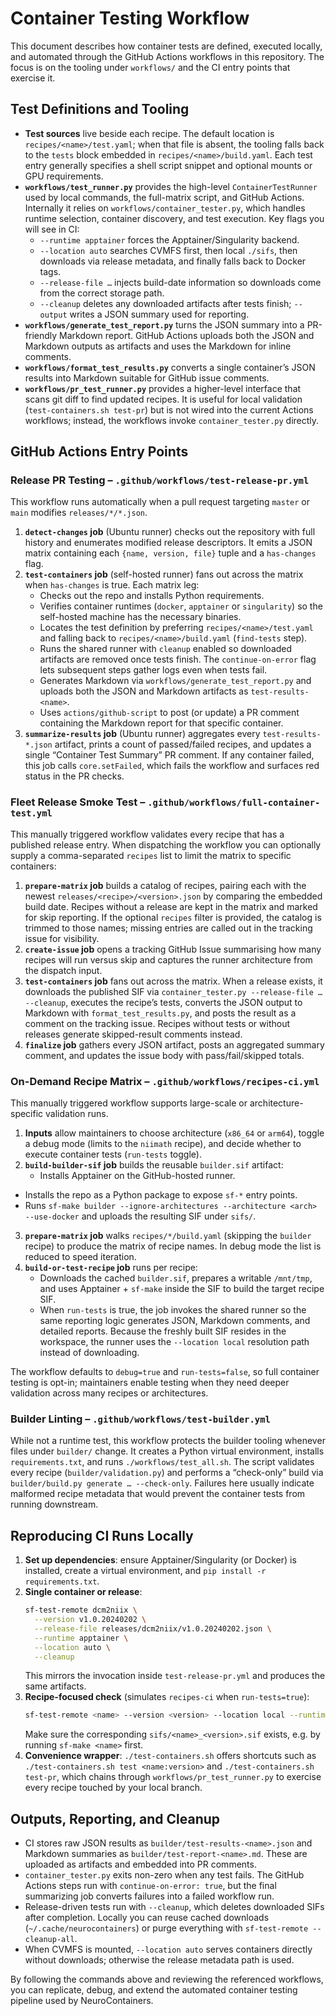 # Container Testing Workflow

This document describes how container tests are defined, executed locally, and automated through the GitHub Actions workflows in this repository. The focus is on the tooling under `workflows/` and the CI entry points that exercise it.

## Test Definitions and Tooling

- **Test sources** live beside each recipe. The default location is `recipes/<name>/test.yaml`; when that file is absent, the tooling falls back to the `tests` block embedded in `recipes/<name>/build.yaml`. Each test entry generally specifies a shell script snippet and optional mounts or GPU requirements.
- **`workflows/test_runner.py`** provides the high-level `ContainerTestRunner` used by local commands, the full-matrix script, and GitHub Actions. Internally it relies on `workflows/container_tester.py`, which handles runtime selection, container discovery, and test execution. Key flags you will see in CI:
  - `--runtime apptainer` forces the Apptainer/Singularity backend.
  - `--location auto` searches CVMFS first, then local `./sifs`, then downloads via release metadata, and finally falls back to Docker tags.
  - `--release-file …` injects build-date information so downloads come from the correct storage path.
  - `--cleanup` deletes any downloaded artifacts after tests finish; `--output` writes a JSON summary used for reporting.
- **`workflows/generate_test_report.py`** turns the JSON summary into a PR-friendly Markdown report. GitHub Actions uploads both the JSON and Markdown outputs as artifacts and uses the Markdown for inline comments.
- **`workflows/format_test_results.py`** converts a single container’s JSON results into Markdown suitable for GitHub issue comments.
- **`workflows/pr_test_runner.py`** provides a higher-level interface that scans git diff to find updated recipes. It is useful for local validation (`test-containers.sh test-pr`) but is not wired into the current Actions workflows; instead, the workflows invoke `container_tester.py` directly.

## GitHub Actions Entry Points

### Release PR Testing – `.github/workflows/test-release-pr.yml`

This workflow runs automatically when a pull request targeting `master` or `main` modifies `releases/*/*.json`.

1. **`detect-changes` job** (Ubuntu runner) checks out the repository with full history and enumerates modified release descriptors. It emits a JSON matrix containing each `{name, version, file}` tuple and a `has-changes` flag.
2. **`test-containers` job** (self-hosted runner) fans out across the matrix when `has-changes` is true. Each matrix leg:
   - Checks out the repo and installs Python requirements.
   - Verifies container runtimes (`docker`, `apptainer` or `singularity`) so the self-hosted machine has the necessary binaries.
   - Locates the test definition by preferring `recipes/<name>/test.yaml` and falling back to `recipes/<name>/build.yaml` (`find-tests` step).
   - Runs the shared runner with `cleanup` enabled so downloaded artifacts are removed once tests finish. The `continue-on-error` flag lets subsequent steps gather logs even when tests fail.
   - Generates Markdown via `workflows/generate_test_report.py` and uploads both the JSON and Markdown artifacts as `test-results-<name>`.
   - Uses `actions/github-script` to post (or update) a PR comment containing the Markdown report for that specific container.
3. **`summarize-results` job** (Ubuntu runner) aggregates every `test-results-*.json` artifact, prints a count of passed/failed recipes, and updates a single “Container Test Summary” PR comment. If any container failed, this job calls `core.setFailed`, which fails the workflow and surfaces red status in the PR checks.

### Fleet Release Smoke Test – `.github/workflows/full-container-test.yml`

This manually triggered workflow validates every recipe that has a published release entry. When dispatching the workflow you can optionally supply a comma-separated `recipes` list to limit the matrix to specific containers:

1. **`prepare-matrix` job** builds a catalog of recipes, pairing each with the newest `releases/<recipe>/<version>.json` by comparing the embedded build date. Recipes without a release are kept in the matrix and marked for skip reporting. If the optional `recipes` filter is provided, the catalog is trimmed to those names; missing entries are called out in the tracking issue for visibility.
2. **`create-issue` job** opens a tracking GitHub Issue summarising how many recipes will run versus skip and captures the runner architecture from the dispatch input.
3. **`test-containers` job** fans out across the matrix. When a release exists, it downloads the published SIF via `container_tester.py --release-file … --cleanup`, executes the recipe’s tests, converts the JSON output to Markdown with `format_test_results.py`, and posts the result as a comment on the tracking issue. Recipes without tests or without releases generate skipped-result comments instead.
4. **`finalize` job** gathers every JSON artifact, posts an aggregated summary comment, and updates the issue body with pass/fail/skipped totals.

### On-Demand Recipe Matrix – `.github/workflows/recipes-ci.yml`

This manually triggered workflow supports large-scale or architecture-specific validation runs.

1. **Inputs** allow maintainers to choose architecture (`x86_64` or `arm64`), toggle a debug mode (limits to the `niimath` recipe), and decide whether to execute container tests (`run-tests` toggle).
2. **`build-builder-sif` job** builds the reusable `builder.sif` artifact:
   - Installs Apptainer on the GitHub-hosted runner.
  - Installs the repo as a Python package to expose `sf-*` entry points.
  - Runs `sf-make builder --ignore-architectures --architecture <arch> --use-docker` and uploads the resulting SIF under `sifs/`.
3. **`prepare-matrix` job** walks `recipes/*/build.yaml` (skipping the `builder` recipe) to produce the matrix of recipe names. In debug mode the list is reduced to speed iteration.
4. **`build-or-test-recipe` job** runs per recipe:
   - Downloads the cached `builder.sif`, prepares a writable `/mnt/tmp`, and uses Apptainer + `sf-make` inside the SIF to build the target recipe SIF.
   - When `run-tests` is true, the job invokes the shared runner so the same reporting logic generates JSON, Markdown comments, and detailed reports. Because the freshly built SIF resides in the workspace, the runner uses the `--location local` resolution path instead of downloading.

The workflow defaults to `debug=true` and `run-tests=false`, so full container testing is opt-in; maintainers enable testing when they need deeper validation across many recipes or architectures.

### Builder Linting – `.github/workflows/test-builder.yml`

While not a runtime test, this workflow protects the builder tooling whenever files under `builder/` change. It creates a Python virtual environment, installs `requirements.txt`, and runs `./workflows/test_all.sh`. The script validates every recipe (`builder/validation.py`) and performs a “check-only” build via `builder/build.py generate … --check-only`. Failures here usually indicate malformed recipe metadata that would prevent the container tests from running downstream.

## Reproducing CI Runs Locally

1. **Set up dependencies**: ensure Apptainer/Singularity (or Docker) is installed, create a virtual environment, and `pip install -r requirements.txt`.
2. **Single container or release**:
   ```bash
   sf-test-remote dcm2niix \
     --version v1.0.20240202 \
     --release-file releases/dcm2niix/v1.0.20240202.json \
     --runtime apptainer \
     --location auto \
     --cleanup
   ```
   This mirrors the invocation inside `test-release-pr.yml` and produces the same artifacts.
3. **Recipe-focused check** (simulates `recipes-ci` when `run-tests=true`):
   ```bash
   sf-test-remote <name> --version <version> --location local --runtime apptainer --cleanup
   ```
   Make sure the corresponding `sifs/<name>_<version>.sif` exists, e.g. by running `sf-make <name>` first.
4. **Convenience wrapper**: `./test-containers.sh` offers shortcuts such as `./test-containers.sh test <name:version>` and `./test-containers.sh test-pr`, which chains through `workflows/pr_test_runner.py` to exercise every recipe touched by your local branch.

## Outputs, Reporting, and Cleanup

- CI stores raw JSON results as `builder/test-results-<name>.json` and Markdown summaries as `builder/test-report-<name>.md`. These are uploaded as artifacts and embedded into PR comments.
- `container_tester.py` exits non-zero when any test fails. The GitHub Actions steps run with `continue-on-error: true`, but the final summarizing job converts failures into a failed workflow run.
- Release-driven tests run with `--cleanup`, which deletes downloaded SIFs after completion. Locally you can reuse cached downloads (`~/.cache/neurocontainers`) or purge everything with `sf-test-remote --cleanup-all`.
- When CVMFS is mounted, `--location auto` serves containers directly without downloads; otherwise the release metadata path is used.

By following the commands above and reviewing the referenced workflows, you can replicate, debug, and extend the automated container testing pipeline used by NeuroContainers.
